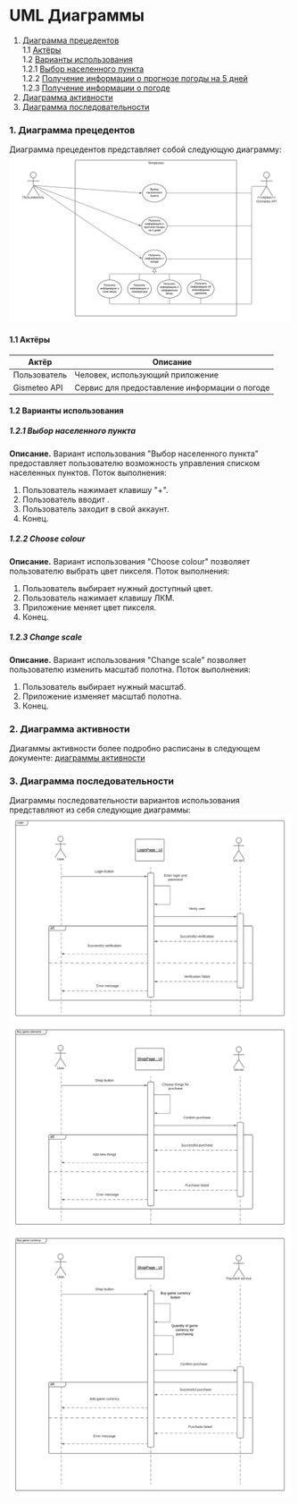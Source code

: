 # UML Диаграммы
1. [Диаграмма прецедентов](#1)<br>
1.1 [Актёры](#1.1)<br>
1.2 [Варианты использования](#1.2)<br>
1.2.1 [Выбор населенного пункта](#1.2.1)<br>
1.2.2 [Получение информации о прогнозе погоды на 5 дней](#1.2.2)<br>
1.2.3 [Получение информации о погоде](#1.2.3)<br>
2. [Диаграмма активности](#2)
3. [Диаграмма последовательности](#3)

### 1. Диаграмма прецедентов<a name="1"></a>
Диаграмма прецедентов представляет собой следующую диаграмму: 
![Use Case](https://github.com/vectordiman/TRITPO/blob/master/documentation/uml%20diagrams/use%20case/useCase.png)
#### 1.1 Актёры<a name="1.1"></a>
Актёр | Описание
--- | ---
Пользователь|Человек, использующий приложение
Gismeteo API|Сервис для предоставление информации о погоде

#### 1.2 Варианты использования<a name="1.2"></a>
##### 1.2.1 Выбор населенного пункта<a name="1.2.1"></a>
**Описание.** Вариант использования "Выбор населенного пункта" предоставляет пользователю возможность управления списком населенных пунктов.
Поток выполнения:
1. Пользователь нажимает клавишу "+".
2. Пользователь вводит .
3. Пользователь заходит в свой аккаунт.
4. Конец.
##### 1.2.2 Choose colour<a name="1.2.2"></a>
**Описание.** Вариант использования "Choose colour" позволяет пользователю выбрать цвет пикселя.
Поток выполнения:
1. Пользователь выбирает нужный доступный цвет.
2. Пользователь нажимает клавишу ЛКМ.
3. Приложение меняет цвет пикселя.
4. Конец.
##### 1.2.3 Change scale<a name="1.2.3"></a>
**Описание.** Вариант использования "Change scale" позволяет пользователю изменить масштаб полотна.
Поток выполнения:
1. Пользователь выбирает нужный масштаб.
2. Приложение изменяет масштаб полотна.
3. Конец.

### 2. Диаграмма активности<a name="2"></a>
Диагаммы активности более подробно расписаны в следующем документе: [диаграммы активности](https://github.com/qkay111/PixelBattle/blob/master/documentation/uml-diagrams/Activity/README.md)

### 3. Диаграмма последовательности<a name="3"></a>
Диаграммы последовательности вариантов использования представляют из себя следующие диаграммы:
![Sequence Diagram](https://github.com/qkay111/PixelBattle/blob/master/documentation/uml-diagrams/Sequence/SequenceDiagramLogin.png)
![Sequence Diagram](https://github.com/qkay111/PixelBattle/blob/master/documentation/uml-diagrams/Sequence/SequenceDiagramBuyGameElements.png)
![Sequence Diagram](https://github.com/qkay111/PixelBattle/blob/master/documentation/uml-diagrams/Sequence/SequenceDiagramBuyGameCurrency.png)
